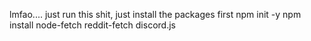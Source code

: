 lmfao.... just run this shit, just install the packages first
npm init -y
npm install node-fetch reddit-fetch discord.js
